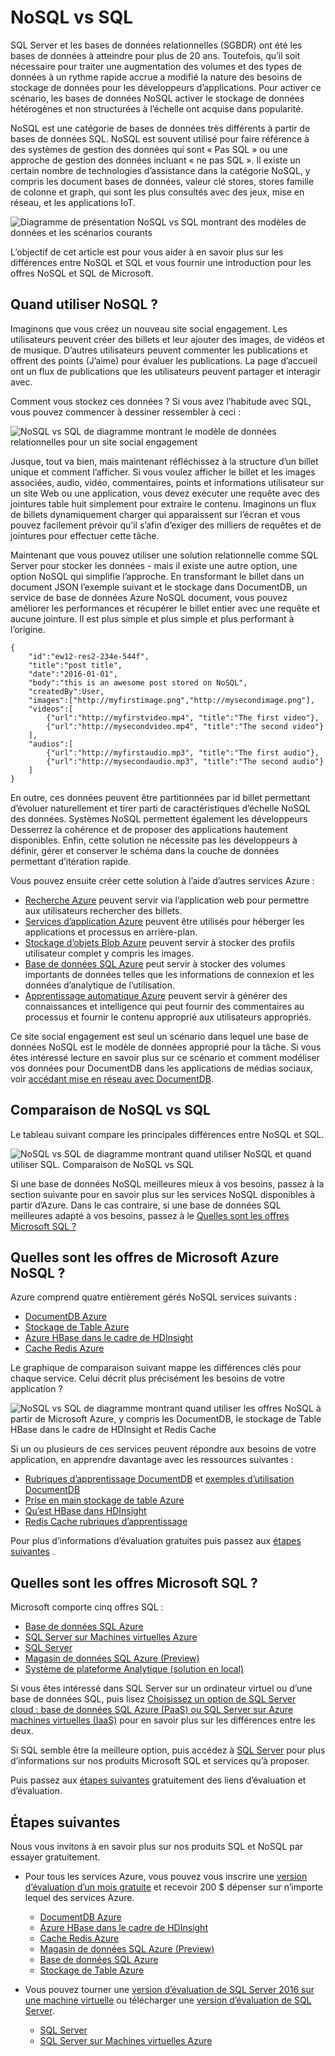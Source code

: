 <properties
    pageTitle="Quand utiliser NoSQL vs SQL | Microsoft Azure"
    description="Comparer les avantages de l’utilisation des solutions non relationnelles NoSQL par rapport aux solutions SQL. Découvrez si un des services Microsoft Azure NoSQL ou SQL Server best s’adapte à votre scénario."
    keywords="NoSQL vs sql, quand utiliser NoSQL, sql vs nosql"
    services="documentdb"
    documentationCenter=""
    authors="mimig1"
    manager="jhubbard"
    editor=""/>

<tags
    ms.service="documentdb"
    ms.workload="data-services"
    ms.tgt_pltfrm="na"
    ms.devlang="dotnet"
    ms.topic="article" 
    ms.date="06/24/2016"
    ms.author="mimig"/>

# <a name="nosql-vs-sql"></a>NoSQL vs SQL

SQL Server et les bases de données relationnelles (SGBDR) ont été les bases de données à atteindre pour plus de 20 ans. Toutefois, qu’il soit nécessaire pour traiter une augmentation des volumes et des types de données à un rythme rapide accrue a modifié la nature des besoins de stockage de données pour les développeurs d’applications. Pour activer ce scénario, les bases de données NoSQL activer le stockage de données hétérogènes et non structurées à l’échelle ont acquise dans popularité. 

NoSQL est une catégorie de bases de données très différents à partir de bases de données SQL. NoSQL est souvent utilisé pour faire référence à des systèmes de gestion des données qui sont « Pas SQL » ou une approche de gestion des données incluant « ne pas SQL ». Il existe un certain nombre de technologies d’assistance dans la catégorie NoSQL, y compris les document bases de données, valeur clé stores, stores famille de colonne et graph, qui sont les plus consultés avec des jeux, mise en réseau, et les applications IoT.

![Diagramme de présentation NoSQL vs SQL montrant des modèles de données et les scénarios courants](./media/documentdb-nosql-vs-sql/nosql-vs-sql-overview.png)

L’objectif de cet article est pour vous aider à en savoir plus sur les différences entre NoSQL et SQL et vous fournir une introduction pour les offres NoSQL et SQL de Microsoft.  

## <a name="when-to-use-nosql"></a>Quand utiliser NoSQL ?

Imaginons que vous créez un nouveau site social engagement. Les utilisateurs peuvent créer des billets et leur ajouter des images, de vidéos et de musique. D’autres utilisateurs peuvent commenter les publications et offrent des points (J’aime) pour évaluer les publications. La page d’accueil ont un flux de publications que les utilisateurs peuvent partager et interagir avec. 

Comment vous stockez ces données ? Si vous avez l’habitude avec SQL, vous pouvez commencer à dessiner ressembler à ceci :

![NoSQL vs SQL de diagramme montrant le modèle de données relationnelles pour un site social engagement](./media/documentdb-nosql-vs-sql/nosql-vs-sql-social.png)

Jusque, tout va bien, mais maintenant réfléchissez à la structure d’un billet unique et comment l’afficher. Si vous voulez afficher le billet et les images associées, audio, vidéo, commentaires, points et informations utilisateur sur un site Web ou une application, vous devez exécuter une requête avec des jointures table huit simplement pour extraire le contenu. Imaginons un flux de billets dynamiquement charger qui apparaissent sur l’écran et vous pouvez facilement prévoir qu’il s’afin d’exiger des milliers de requêtes et de jointures pour effectuer cette tâche.

Maintenant que vous pouvez utiliser une solution relationnelle comme SQL Server pour stocker les données - mais il existe une autre option, une option NoSQL qui simplifie l’approche. En transformant le billet dans un document JSON l’exemple suivant et le stockage dans DocumentDB, un service de base de données Azure NoSQL document, vous pouvez améliorer les performances et récupérer le billet entier avec une requête et aucune jointure. Il est plus simple et plus simple et plus performant à l’origine.

    {
        "id":"ew12-res2-234e-544f",
        "title":"post title",
        "date":"2016-01-01",
        "body":"this is an awesome post stored on NoSQL",
        "createdBy":User,
        "images":["http://myfirstimage.png","http://mysecondimage.png"],
        "videos":[
            {"url":"http://myfirstvideo.mp4", "title":"The first video"},
            {"url":"http://mysecondvideo.mp4", "title":"The second video"}
        ],
        "audios":[
            {"url":"http://myfirstaudio.mp3", "title":"The first audio"},
            {"url":"http://mysecondaudio.mp3", "title":"The second audio"}
        ]
    }

En outre, ces données peuvent être partitionnées par id billet permettant d’évoluer naturellement et tirer parti de caractéristiques d’échelle NoSQL des données. Systèmes NoSQL permettent également les développeurs Desserrez la cohérence et de proposer des applications hautement disponibles.  Enfin, cette solution ne nécessite pas les développeurs à définir, gérer et conserver le schéma dans la couche de données permettant d’itération rapide.

Vous pouvez ensuite créer cette solution à l’aide d’autres services Azure :

- [Recherche Azure](https://azure.microsoft.com/services/search/) peuvent servir via l’application web pour permettre aux utilisateurs rechercher des billets.
- [Services d’application Azure](https://azure.microsoft.com/services/app-service/) peuvent être utilisés pour héberger les applications et processus en arrière-plan.
- [Stockage d’objets Blob Azure](https://azure.microsoft.com/services/storage/) peuvent servir à stocker des profils utilisateur complet y compris les images.
- [Base de données SQL Azure](https://azure.microsoft.com/services/sql-database/) peut servir à stocker des volumes importants de données telles que les informations de connexion et les données d’analytique de l’utilisation.
- [Apprentissage automatique Azure](https://azure.microsoft.com/services/machine-learning/) peuvent servir à générer des connaissances et intelligence qui peut fournir des commentaires au processus et fournir le contenu approprié aux utilisateurs appropriés.

Ce site social engagement est seul un scénario dans lequel une base de données NoSQL est le modèle de données approprié pour la tâche. Si vous êtes intéressé lecture en savoir plus sur ce scénario et comment modéliser vos données pour DocumentDB dans les applications de médias sociaux, voir [accédant mise en réseau avec DocumentDB](documentdb-social-media-apps.md). 

## <a name="nosql-vs-sql-comparison"></a>Comparaison de NoSQL vs SQL

Le tableau suivant compare les principales différences entre NoSQL et SQL. 

![NoSQL vs SQL de diagramme montrant quand utiliser NoSQL et quand utiliser SQL. Comparaison de NoSQL vs SQL](./media/documentdb-nosql-vs-sql/nosql-vs-sql-comparison.png)

Si une base de données NoSQL meilleures mieux à vos besoins, passez à la section suivante pour en savoir plus sur les services NoSQL disponibles à partir d’Azure. Dans le cas contraire, si une base de données SQL meilleures adapté à vos besoins, passez à le [Quelles sont les offres Microsoft SQL ?](#what-are-the-microsoft-sql-offerings)

## <a name="what-are-the-microsoft-azure-nosql-offerings"></a>Quelles sont les offres de Microsoft Azure NoSQL ?

Azure comprend quatre entièrement gérés NoSQL services suivants : 

- [DocumentDB Azure](https://azure.microsoft.com/services/documentdb/)
- [Stockage de Table Azure](https://azure.microsoft.com/services/storage/)
- [Azure HBase dans le cadre de HDInsight](https://azure.microsoft.com/services/hdinsight/)
- [Cache Redis Azure](https://azure.microsoft.com/services/cache/)

Le graphique de comparaison suivant mappe les différences clés pour chaque service. Celui décrit plus précisément les besoins de votre application ? 

![NoSQL vs SQL de diagramme montrant quand utiliser les offres NoSQL à partir de Microsoft Azure, y compris les DocumentDB, le stockage de Table HBase dans le cadre de HDInsight et Redis Cache](./media/documentdb-nosql-vs-sql/nosql-vs-sql-documentdb-storage-hbase-hdinsight-redis-cache.png)

Si un ou plusieurs de ces services peuvent répondre aux besoins de votre application, en apprendre davantage avec les ressources suivantes : 

- [Rubriques d’apprentissage DocumentDB](https://azure.microsoft.com/documentation/learning-paths/documentdb/) et [exemples d’utilisation DocumentDB](documentdb-use-cases.md)
- [Prise en main stockage de table Azure](../storage/storage-dotnet-how-to-use-tables.md)
- [Qu’est HBase dans HDInsight](../hdinsight/hdinsight-hbase-overview.md)
- [Redis Cache rubriques d’apprentissage](https://azure.microsoft.com/documentation/learning-paths/redis-cache/)

Pour plus d’informations d’évaluation gratuites puis passez aux [étapes suivantes](#next-steps) .

## <a name="what-are-the-microsoft-sql-offerings"></a>Quelles sont les offres Microsoft SQL ?

Microsoft comporte cinq offres SQL : 

- [Base de données SQL Azure](https://azure.microsoft.com/services/sql-database/)
- [SQL Server sur Machines virtuelles Azure](https://azure.microsoft.com/services/virtual-machines/sql-server/)
- [SQL Server](https://www.microsoft.com/server-cloud/products/sql-server-2016/)
- [Magasin de données SQL Azure (Preview)](https://azure.microsoft.com/services/sql-data-warehouse/)
- [Système de plateforme Analytique (solution en local)](https://www.microsoft.com/en-us/server-cloud/products/analytics-platform-system/)

Si vous êtes intéressé dans SQL Server sur un ordinateur virtuel ou d’une base de données SQL, puis lisez [Choisissez un option de SQL Server cloud : base de données SQL Azure (PaaS) ou SQL Server sur Azure machines virtuelles (IaaS)](../sql-database/sql-database-paas-vs-sql-server-iaas.md) pour en savoir plus sur les différences entre les deux.

Si SQL semble être la meilleure option, puis accédez à [SQL Server](https://www.microsoft.com/server-cloud/products/) pour plus d’informations sur nos produits Microsoft SQL et services qu’à proposer.

Puis passez aux [étapes suivantes](#next-steps) gratuitement des liens d’évaluation et d’évaluation.

## <a name="next-steps"></a>Étapes suivantes

Nous vous invitons à en savoir plus sur nos produits SQL et NoSQL par essayer gratuitement. 

- Pour tous les services Azure, vous pouvez vous inscrire une [version d’évaluation d’un mois gratuite](https://azure.microsoft.com/pricing/free-trial/) et recevoir 200 $ dépenser sur n’importe lequel des services Azure.
    - [DocumentDB Azure](https://azure.microsoft.com/services/documentdb/)
    - [Azure HBase dans le cadre de HDInsight](https://azure.microsoft.com/services/hdinsight/)
    - [Cache Redis Azure](https://azure.microsoft.com/services/cache/)
    - [Magasin de données SQL Azure (Preview)](https://azure.microsoft.com/services/sql-data-warehouse/)
    - [Base de données SQL Azure](https://azure.microsoft.com/services/sql-database/)
    - [Stockage de Table Azure](https://azure.microsoft.com/services/storage/)

- Vous pouvez tourner une [version d’évaluation de SQL Server 2016 sur une machine virtuelle](https://azure.microsoft.com/marketplace/partners/microsoft/sqlserver2016ctp33evaluationwindowsserver2012r2/) ou télécharger une [version d’évaluation de SQL Server](https://www.microsoft.com/en-us/evalcenter/evaluate-sql-server-2016).
    - [SQL Server](https://www.microsoft.com/server-cloud/products/sql-server-2016/)
    - [SQL Server sur Machines virtuelles Azure](https://azure.microsoft.com/services/virtual-machines/sql-server/)

